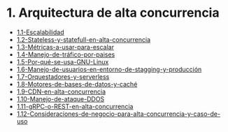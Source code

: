 # 1. Arquitectura de alta concurrencia



[comment]:STARTING_GENERATED_TOC

* [1.1-Escalabilidad](<./content/1.1-Escalabilidad.md>)
* [1.2-Stateless-y-statefull-en-alta-concurrencia](<./content/1.2-Stateless-y-statefull-en-alta-concurrencia.md>)
* [1.3-Métricas-a-usar-para-escalar](<./content/1.3-Métricas-a-usar-para-escalar.md>)
* [1.4-Manejo-de-tráfico-por-paises](<./content/1.4-Manejo-de-tráfico-por-paises.md>)
* [1.5-Por-qué-se-usa-GNU-Linux](<./content/1.5-Por-qué-se-usa-GNU-Linux.md>)
* [1.6-Manejo-de-usuarios-en-entorno-de-stagging-y-producción](<./content/1.6-Manejo-de-usuarios-en-entorno-de-stagging-y-producción.md>)
* [1.7-Orquestadores-y-serverless](<./content/1.7-Orquestadores-y-serverless.md>)
* [1.8-Motores-de-bases-de-datos-y-caché](<./content/1.8-Motores-de-bases-de-datos-y-caché.md>)
* [1.9-CDN-en-alta-concurrencia](<./content/1.9-CDN-en-alta-concurrencia.md>)
* [1.10-Manejo-de-ataque-DDOS](<./content/1.10-Manejo-de-ataque-DDOS.md>)
* [1.11-gRPC-o-REST-en-alta-concurrencia](<./content/1.11-gRPC-o-REST-en-alta-concurrencia.md>)
* [1.12-Consideraciones-de-negocio-para-alta-concurrencia-y-caso-de-uso](<./content/1.12-Consideraciones-de-negocio-para-alta-concurrencia-y-caso-de-uso.md>)

[comment]:ENDING_GENERATED_TOC